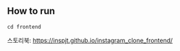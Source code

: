 





## How to run



```
cd frontend

```
스토리북: https://inspjt.github.io/instagram_clone_frontend/
